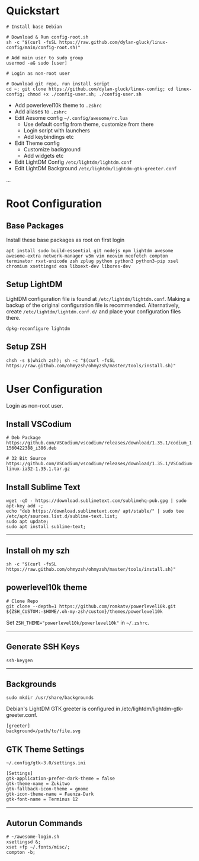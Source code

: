 # Quickstart

```
# Install base Debian

# Download & Run config-root.sh
sh -c "$(curl -fsSL https://raw.github.com/dylan-gluck/linux-config/main/config-root.sh)"

# Add main user to sudo group
usermod -aG sudo [user]

# Login as non-root user

# Download git repo, run install script
cd ~; git clone https://github.com/dylan-gluck/linux-config; cd linux-config; chmod +x ./config-user.sh; ./config-user.sh
```

- Add powerlevel10k theme to `.zshrc`
- Add aliases to `.zshrc`
- Edit Aesome config `~/.config/awesome/rc.lua`
  - Use default config from theme, customize from there
  - Login script with launchers
  - Add keybindings etc
- Edit Theme config
  - Customize background
  - Add widgets etc
- Edit LightDM Config `/etc/lightdm/lightdm.conf`
- Edit LightDM Background `/etc/lightdm/lightdm-gtk-greeter.conf`

...

# Root Configuration

## Base Packages

Install these base packages as root on first login

```
apt install sudo build-essential git nodejs npm lightdm awesome awesome-extra network-manager w3m vim neovim neofetch compton terminator rxvt-unicode zsh zplug python python3 python3-pip xsel chromium xsettingsd exa libxext-dev libxres-dev
```

## Setup LightDM

LightDM configuration file is found at `/etc/lightdm/lightdm.conf`. Making a backup of the original configuration file is recommended. Alternatively, create `/etc/lightdm/lightdm.conf.d/` and place your configuration files there.

```
dpkg-reconfigure lightdm
```

## Setup ZSH

```
chsh -s $(which zsh); sh -c "$(curl -fsSL https://raw.github.com/ohmyzsh/ohmyzsh/master/tools/install.sh)"
```

# User Configuration

Login as non-root user.

## Install VSCodium

```
# Deb Package
https://github.com/VSCodium/vscodium/releases/download/1.35.1/codium_1.35.1-1560422388_i386.deb

# 32 Bit Source
https://github.com/VSCodium/vscodium/releases/download/1.35.1/VSCodium-linux-ia32-1.35.1.tar.gz
```

## Install Sublime Text

```
wget -qO - https://download.sublimetext.com/sublimehq-pub.gpg | sudo apt-key add -;
echo "deb https://download.sublimetext.com/ apt/stable/" | sudo tee /etc/apt/sources.list.d/sublime-text.list;
sudo apt update;
sudo apt install sublime-text;
```

---

## Install oh my szh

```
sh -c "$(curl -fsSL https://raw.github.com/ohmyzsh/ohmyzsh/master/tools/install.sh)"
```

## powerlevel10k theme

```
# Clone Repo
git clone --depth=1 https://github.com/romkatv/powerlevel10k.git ${ZSH_CUSTOM:-$HOME/.oh-my-zsh/custom}/themes/powerlevel10k
```

Set `ZSH_THEME="powerlevel10k/powerlevel10k"` in `~/.zshrc`.

---

## Generate SSH Keys

```
ssh-keygen
```

---

## Backgrounds

```
sudo mkdir /usr/share/backgrounds
```

Debian's LightDM GTK greeter is configured in /etc/lightdm/lightdm-gtk-greeter.conf.

```
[greeter]
background=/path/to/file.svg
```

## GTK Theme Settings

`~/.config/gtk-3.0/settings.ini`

```
[Settings]
gtk-application-prefer-dark-theme = false
gtk-theme-name = Zukitwo
gtk-fallback-icon-theme = gnome
gtk-icon-theme-name = Faenza-Dark
gtk-font-name = Terminus 12
```

---

## Autorun Commands

```
# ~/awesome-login.sh
xsettingsd &;
xset +fp ~/.fonts/misc/;
compton -b;
```
